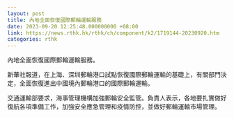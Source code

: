 ```yaml
---
layout: post
title: 內地全面恢復國際郵輪運輸服務
date: 2023-09-20 12:25:48.000000000 +08:00
link: https://news.rthk.hk/rthk/ch/component/k2/1719144-20230920.htm
categories: rthk
---
```


內地全面恢復國際郵輪運輸服務。

新華社報道，在上海、深圳郵輪港口試點恢復國際郵輪運輸的基礎上，有關部門決定，全面恢復進出中國境內郵輪港口的國際郵輪運輸。

交通運輸部要求，海事管理機構加強郵輪安全監管。負責人表示，各地要扎實做好復航各項準備工作，加強安全應急管理和疫情防控，並做好郵輪運輸市場管理。
